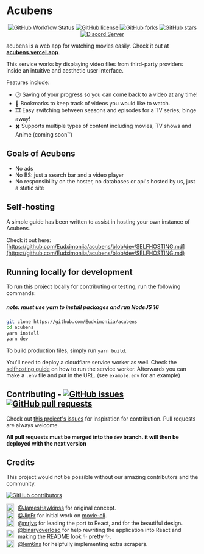 <h1>Acubens</h1>

<p align="center">
<a href="https://github.com/Eudximoniia/acubens/actions"><img alt="GitHub Workflow Status" src="https://img.shields.io/github/actions/workflow/status/Eudximoniia/acubens/deploying.yml?branch=master&style=flat-square"></a>
<a href="https://github.com/Eudximoniia/acubens/blob/master/LICENSE.md"><img alt="GitHub license" src="https://img.shields.io/github/license/Eudximoniia/acubens?style=flat-square"></a>
<a href="https://github.com/Eudximoniia/acubens/network"><img alt="GitHub forks" src="https://img.shields.io/github/forks/Eudximoniia/acubens?style=flat-square"></a>
<a href="https://github.com/Eudximoniia/acubens/stargazers"><img alt="GitHub stars" src="https://img.shields.io/github/stars/Eudximoniia/acubens?style=flat-square"></a><br/>
<a href="https://discord.acubens.app"><img src="https://discord.com/api/guilds/871713465100816424/widget.png?style=banner2" alt="Discord Server"></a>
</p>

acubens is a web app for watching movies easily. Check it out at **[acubens.vercel.app](https://acubens.vercel.app)**.

This service works by displaying video files from third-party providers inside an intuitive and aesthetic user interface.

Features include:

- 🕑 Saving of your progress so you can come back to a video at any time!
- 🔖 Bookmarks to keep track of videos you would like to watch.
- 🎞️ Easy switching between seasons and episodes for a TV series; binge away!
- ✖️ Supports multiple types of content including movies, TV shows and Anime (coming soon™️)

## Goals of Acubens

- No ads
- No BS: just a search bar and a video player
- No responsibility on the hoster, no databases or api's hosted by us, just a static site

## Self-hosting

A simple guide has been written to assist in hosting your own instance of Acubens.

Check it out here: [https://github.com/Eudximoniia/acubens/blob/dev/SELFHOSTING.md](https://github.com/Eudximoniia/acubens/blob/dev/SELFHOSTING.md)

## Running locally for development

To run this project locally for contributing or testing, run the following commands:
<h5><b>note: must use yarn to install packages and run NodeJS 16</b></h5>

```bash
git clone https://github.com/Eudximoniia/acubens
cd acubens
yarn install
yarn dev
```

To build production files, simply run `yarn build`.

You'll need to deploy a cloudflare service worker as well. Check the [selfhosting guide](https://github.com/Eudximoniia/acubens/blob/dev/SELFHOSTING.md) on how to run the service worker. Afterwards you can make a `.env` file and put in the URL. (see `example.env` for an example)

<h2>Contributing - <a href="https://github.com/Eudximoniia/acubens/issues"><img alt="GitHub issues" src="https://img.shields.io/github/issues/Eudximoniia/acubens?style=flat-square"></a>
<a href="https://github.com/Eudximoniia/acubens/pulls"><img alt="GitHub pull requests" src="https://img.shields.io/github/issues-pr/Eudximoniia/acubens?style=flat-square"></a></h2>

Check out [this project's issues](https://github.com/Eudximoniia/acubens/issues) for inspiration for contribution. Pull requests are always welcome.

**All pull requests must be merged into the `dev` branch. it will then be deployed with the next version**

## Credits

This project would not be possible without our amazing contributors and the community.

<a href="https://github.com/Eudximoniia/acubens/graphs/contributors"><img alt="GitHub contributors" src="https://img.shields.io/github/contributors/Eudximoniia/acubens?style=flat-square"></a>

<div style="display:flex;align-items:center;grid-gap:10px">
<img src="https://github.com/JamesHawkinss.png?size=20" width="20"><span><a href="https://github.com/JamesHawkinss">@JamesHawkinss</a> for original concept.</span>
</div>

<div style="display:flex;align-items:center;grid-gap:10px">
<img src="https://github.com/JipFr.png?size=20" width="20"><span><a href="https://github.com/JipFr">@JipFr</a> for initial work on <a href="https://github.com/JipFr/movie-cli">movie-cli</a>.</span>
</div>

<div style="display:flex;align-items:center;grid-gap:10px">
<img src="https://github.com/mrjvs.png?size=20" width="20"><span><a href="https://github.com/mrjvs">@mrjvs</a> for leading the port to React, and for the beautiful design.</span>
</div>

<div style="display:flex;align-items:center;grid-gap:10px">
<img src="https://github.com/binaryoverload.png?size=20" width="20"><span><a href="https://github.com/binaryoverload">@binaryoverload</a> for help rewriting the application into React and making the README look ✨ pretty ✨.</span>
</div>

<div style="display:flex;align-items:center;grid-gap:10px">
<img src="https://github.com/lem6ns.png?size=20" width="20"><span><a href="https://github.com/lem6ns">@lem6ns</a> for helpfully implementing extra scrapers.</span>
</div> 
